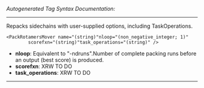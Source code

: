 _Autogenerated Tag Syntax Documentation:_

---
Repacks sidechains with user-supplied options, including TaskOperations.

```
<PackRotamersMover name="(string)"nloop="(non_negative_integer; 1)"
        scorefxn="(string)"task_operations="(string)" />
```

-   **nloop**: Equivalent to "-ndruns".Number of complete packing runs before an output (best score) is produced.
-   **scorefxn**: XRW TO DO
-   **task_operations**: XRW TO DO

---
